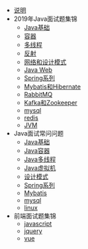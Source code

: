 * [说明]()
* 2019年Java面试题集锦
  * [Java基础](docs/javaInterview/interview01)
  * [容器](docs/javaInterview/interview02)
  * [多线程](docs/javaInterview/interview03)
  * [反射](docs/javaInterview/interview04)
  * [网络和设计模式](docs/javaInterview/interview05)
  * [Java Web](docs/javaInterview/interview13)
  * [Spring系列](docs/javaInterview/interview06)
  * [Mybatis和Hibernate](docs/javaInterview/interview07)
  * [RabbitMQ](docs/javaInterview/interview08)
  * [Kafka和Zookeeper](docs/javaInterview/interview09)
  * [mysql](docs/javaInterview/interview10)
  * [redis](docs/javaInterview/interview11)
  * [JVM](docs/javaInterview/interview12)
* Java面试常问问题
  * [Java基础](docs/javaInterviewBlitz/JavaBasis)
  * [Java容器](docs/javaInterviewBlitz/container)
  * [Java多线程](docs/javaInterviewBlitz/concurrent)
  * [Java虚拟机](docs/javaInterviewBlitz/JVM)
  * [设计模式](docs/javaInterviewBlitz/designPatterns)
  * [Spring系列](docs/javaInterviewBlitz/spring)
  * [Mybatis](docs/javaInterviewBlitz/mybatis)
  * [mysql](docs/javaInterviewBlitz/mysql)
  * [linux](docs/javaInterviewBlitz/linux)
* 前端面试题集锦
  * [javascript]()
  * [jquery]()
  * [vue]()

